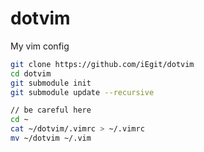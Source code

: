 dotvim
======
My vim config

```sh
git clone https://github.com/iEgit/dotvim
cd dotvim
git submodule init
git submodule update --recursive

// be careful here
cd ~
cat ~/dotvim/.vimrc > ~/.vimrc
mv ~/dotvim ~/.vim

```
